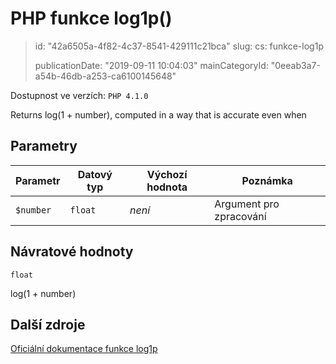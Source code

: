 PHP funkce log1p()
==================

> id: "42a6505a-4f82-4c37-8541-429111c21bca"
> slug:
> 	cs: funkce-log1p
>
> publicationDate: "2019-09-11 10:04:03"
> mainCategoryId: "0eeab3a7-a54b-46db-a253-ca6100145648"

Dostupnost ve verzích: `PHP 4.1.0`

Returns log(1 + number), computed in a way that is accurate even when


Parametry
--------------

| Parametr | Datový typ | Výchozí hodnota | Poznámka |
|-----|-----|-----|-----|
| `$number` | `float` | *není* | Argument pro zpracování |


Návratové hodnoty
----------------

`float`

log(1 + number)

Další zdroje
------------

[Oficiální dokumentace funkce log1p](https://www.php.net/manual/en/function.log1p.php)
